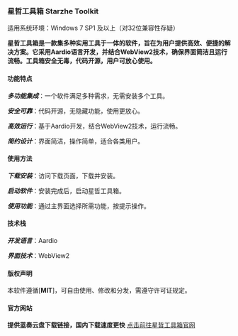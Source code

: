 ### 星哲工具箱 Starzhe Toolkit
适用系统环境：Windows 7 SP1 及以上（对32位兼容性存疑）

**星哲工具箱是一款集多种实用工具于一体的软件，旨在为用户提供高效、便捷的解决方案。它采用Aardio语言开发，并结合WebView2技术，确保界面简洁且运行流畅。工具箱安全无毒，代码开源，用户可放心使用。**
#### 功能特点
***多功能集成***：一个软件满足多种需求，无需安装多个工具。

***安全可靠***：代码开源，无隐藏功能，使用更放心。

***高效运行***：基于Aardio开发，结合WebView2技术，运行流畅。

***简约设计***：界面简洁，操作简单，适合各类用户。

#### 使用方法
***下载安装***：访问下载页面，下载并安装。

***启动软件***：安装完成后，启动星哲工具箱。

***使用功能***：通过主界面选择所需功能，按提示操作。

#### 技术栈
***开发语言***：Aardio

***界面技术***：WebView2


#### 版权声明
本软件遵循[**MIT**]，可自由使用、修改和分发，需遵守许可证规定。

#### 官方网站
**提供蓝奏云盘下载链接，国内下载速度更快**
[点击前往星哲工具箱官网](https://toolkit.gzxing.dpdns.org/)
